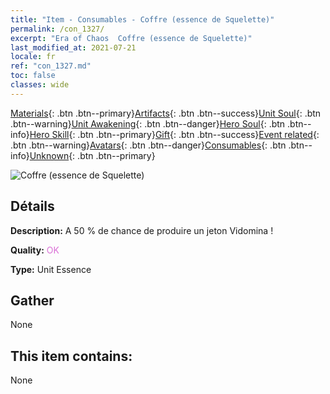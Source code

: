```yaml
---
title: "Item - Consumables - Coffre (essence de Squelette)"
permalink: /con_1327/
excerpt: "Era of Chaos  Coffre (essence de Squelette)"
last_modified_at: 2021-07-21
locale: fr
ref: "con_1327.md"
toc: false
classes: wide
---
```

 [Materials](/ItemsFR/){: .btn .btn--primary}[Artifacts](/ItemsFR/Artifacts/){: .btn .btn--success}[Unit Soul](/ItemsFR/UnitSoul/){: .btn .btn--warning}[Unit Awakening](/ItemsFR/UnitAwakening/){: .btn .btn--danger}[Hero Soul](/ItemsFR/HeroSoul/){: .btn .btn--info}[Hero Skill](/ItemsFR/HeroSkill/){: .btn .btn--primary}[Gift](/ItemsFR/Gift/){: .btn .btn--success}[Event related](/ItemsFR/Events/){: .btn .btn--warning}[Avatars](/ItemsFR/Avatars/){: .btn .btn--danger}[Consumables](/ItemsFR/Consumables/){: .btn .btn--info}[Unknown](/ItemsFR/Unknown/){: .btn .btn--primary}

 ![Coffre (essence de Squelette)](/images/t/i_906004.png)

## Détails
 **Description:** A 50 % de chance de produire un jeton Vidomina !

 **Quality:** <span style="color: #DA70D6">OK</span>

 **Type:** Unit Essence

## Gather

  None

## This item contains:

  None

